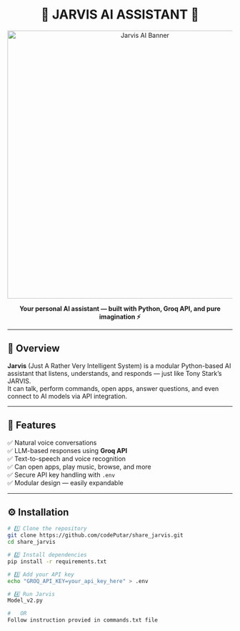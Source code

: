 <h1 align="center">🧠 JARVIS AI ASSISTANT 🤖</h1>

<p align="center">
  <img src="https://iapm.ie/wp-content/uploads/2019/07/BANNER-SIZE-AI-and-Machine-Learning-e1562764755877.jpg" width="600px" alt="Jarvis AI Banner"/>
</p>

<p align="center">
  <b>Your personal AI assistant — built with Python, Groq API, and pure imagination ⚡</b>
</p>

---

## 🚀 Overview

**Jarvis** (Just A Rather Very Intelligent System) is a modular Python-based AI assistant that listens, understands, and responds — just like Tony Stark’s JARVIS.  
It can talk, perform commands, open apps, answer questions, and even connect to AI models via API integration.

---

## 🧩 Features

✅ Natural voice conversations  
✅ LLM-based responses using **Groq API**  
✅ Text-to-speech and voice recognition  
✅ Can open apps, play music, browse, and more  
✅ Secure API key handling with `.env`  
✅ Modular design — easily expandable  

---

## ⚙️ Installation

```bash
# 1️⃣ Clone the repository
git clone https://github.com/codePutar/share_jarvis.git
cd share_jarvis

# 2️⃣ Install dependencies
pip install -r requirements.txt

# 3️⃣ Add your API key
echo "GROQ_API_KEY=your_api_key_here" > .env

# 4️⃣ Run Jarvis
Model_v2.py

#   OR
Follow instruction provied in commands.txt file
